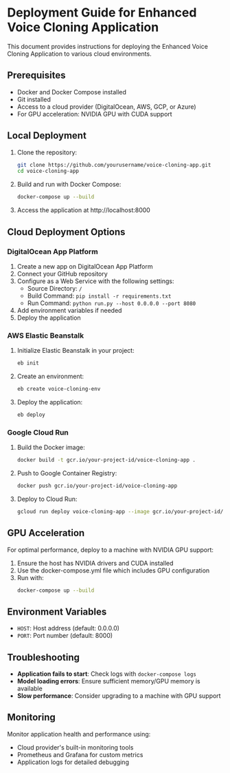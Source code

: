 # Deployment Guide for Enhanced Voice Cloning Application

This document provides instructions for deploying the Enhanced Voice Cloning Application to various cloud environments.

## Prerequisites

- Docker and Docker Compose installed
- Git installed
- Access to a cloud provider (DigitalOcean, AWS, GCP, or Azure)
- For GPU acceleration: NVIDIA GPU with CUDA support

## Local Deployment

1. Clone the repository:
   ```bash
   git clone https://github.com/yourusername/voice-cloning-app.git
   cd voice-cloning-app
   ```

2. Build and run with Docker Compose:
   ```bash
   docker-compose up --build
   ```

3. Access the application at http://localhost:8000

## Cloud Deployment Options

### DigitalOcean App Platform

1. Create a new app on DigitalOcean App Platform
2. Connect your GitHub repository
3. Configure as a Web Service with the following settings:
   - Source Directory: `/`
   - Build Command: `pip install -r requirements.txt`
   - Run Command: `python run.py --host 0.0.0.0 --port 8080`
4. Add environment variables if needed
5. Deploy the application

### AWS Elastic Beanstalk

1. Initialize Elastic Beanstalk in your project:
   ```bash
   eb init
   ```

2. Create an environment:
   ```bash
   eb create voice-cloning-env
   ```

3. Deploy the application:
   ```bash
   eb deploy
   ```

### Google Cloud Run

1. Build the Docker image:
   ```bash
   docker build -t gcr.io/your-project-id/voice-cloning-app .
   ```

2. Push to Google Container Registry:
   ```bash
   docker push gcr.io/your-project-id/voice-cloning-app
   ```

3. Deploy to Cloud Run:
   ```bash
   gcloud run deploy voice-cloning-app --image gcr.io/your-project-id/voice-cloning-app --platform managed
   ```

## GPU Acceleration

For optimal performance, deploy to a machine with NVIDIA GPU support:

1. Ensure the host has NVIDIA drivers and CUDA installed
2. Use the docker-compose.yml file which includes GPU configuration
3. Run with:
   ```bash
   docker-compose up --build
   ```

## Environment Variables

- `HOST`: Host address (default: 0.0.0.0)
- `PORT`: Port number (default: 8000)

## Troubleshooting

- **Application fails to start**: Check logs with `docker-compose logs`
- **Model loading errors**: Ensure sufficient memory/GPU memory is available
- **Slow performance**: Consider upgrading to a machine with GPU support

## Monitoring

Monitor application health and performance using:
- Cloud provider's built-in monitoring tools
- Prometheus and Grafana for custom metrics
- Application logs for detailed debugging
